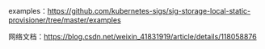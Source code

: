 

examples：https://github.com/kubernetes-sigs/sig-storage-local-static-provisioner/tree/master/examples

网络文档：https://blog.csdn.net/weixin_41831919/article/details/118058876